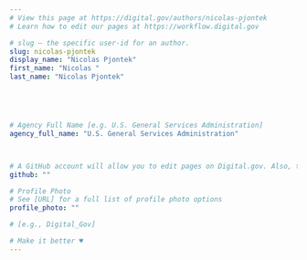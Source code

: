 ```yaml
---
# View this page at https://digital.gov/authors/nicolas-pjontek
# Learn how to edit our pages at https://workflow.digital.gov

# slug — the specific user-id for an author.
slug: nicolas-pjontek
display_name: "Nicolas Pjontek"
first_name: "Nicolas "
last_name: "Nicolas Pjontek"





# Agency Full Name [e.g. U.S. General Services Administration]
agency_full_name: "U.S. General Services Administration"



# A GitHub account will allow you to edit pages on Digital.gov. Also, the image used in your GitHub account can be used to populate your digital.gov profile photo. Learn more about getting a Github account at [URL]
github: ""

# Profile Photo
# See [URL] for a full list of profile photo options
profile_photo: ""

# [e.g., Digital_Gov]

# Make it better ♥
---
```

